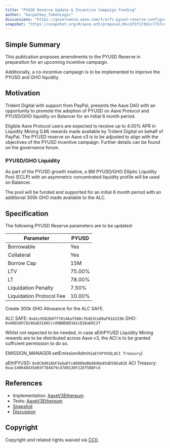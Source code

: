 ```yaml
---
title: "PYUSD Reserve Update & Incentive Campaign Funding"
author: "karpatkey_TokenLogic"
discussions: "https://governance.aave.com/t/arfc-pyusd-reserve-configuration-update-incentive-campaign/19573"
snapshot: "https://snapshot.org/#/aave.eth/proposal/0xcd73f17361c7757cd94ec758b4d9f160b7cecefa7f4cb23b0b4ee49b5eb1b8b2"
---
```


## Simple Summary

This publication proposes amendments to the PYUSD Reserve in preparation for an upcoming incentive campaign.

Additionally, a co-incentive campaign is to be implemented to improve the PYUSD and GHO liquidity.

## Motivation

Trident Digital with support from PayPal, presents the Aave DAO with an opportunity to promote the adoption of PYUSD on Aave Protocol and PYUSD/GHO liquidity on Balancer for an initial 6 month period.

Eligible Aave Protocol users are expected to receive up to 4.00% APR in Liquidity Mining (LM) rewards made available by Trident Digital on behalf of PayPal. The PYUSD reserve on Aave v3 is to be adjusted to align with the objectives of the PYUSD incentive campaign. Further details can be found on the governance forum.  

### PYUSD/GHO Liquidity

As part of the PYUSD growth iniative, a 8M PYUSD/GHO Elliptic Liquidity Pool (ECLP) with an asymmetric concentrated liquidity profile will be used on Balancer.

The pool will be funded and supported for an initial 6 month period with an additional 300k GHO made available to the ALC. 

## Specification

The following PYUSD Reserve parameters are to be updated:

| Parameter                | PYUSD  |
| ------------------------ | ------ |
| Borrowable               | Yes    |
| Collateral               | Yes    |
| Borrow Cap               | 15M    |
| LTV                      | 75.00% |
| LT                       | 78.00% |
| Liquidation Penalty      | 7.50%  |
| Liquidation Protocol Fee | 10.00% |

Create 300k GHO Allowance for the ALC SAFE.

ALC SAFE: `0xA1c93D2687f7014Aaf588c764E3Ce80aF016229b`
GHO: `0x40D16FC0246aD3160Ccc09B8D0D3A2cD28aE6C2f`

Whilst not expected to be needed, in case aEthPYUSD Liquidity Mining rewards are to be distributed across Aave v3, the ACI is to be granted sufficient permission to do so.

EMISSION_MANAGER.setEmissionAdmin(`aEthPYUSD`,`ACI Treasury`)

aEthPYUSD: `0x0C0d01AbF3e6aDfcA0989eBbA9d6e85dD58EaB1E`
ACI Treasury: `0xac140648435d03f784879cd789130F22Ef588Fcd`

## References

- Implementation: [AaveV3Ethereum](https://github.com/bgd-labs/aave-proposals-v3/blob/main/src/20241028_AaveV3Ethereum_IncentiveCampaign/AaveV3Ethereum_IncentiveCampaign_20241028.sol)
- Tests: [AaveV3Ethereum](https://github.com/bgd-labs/aave-proposals-v3/blob/main/src/20241028_AaveV3Ethereum_IncentiveCampaign/AaveV3Ethereum_IncentiveCampaign_20241028.t.sol)
- [Snapshot](https://snapshot.org/#/aave.eth/proposal/0xcd73f17361c7757cd94ec758b4d9f160b7cecefa7f4cb23b0b4ee49b5eb1b8b2)
- [Discussion](https://governance.aave.com/t/arfc-pyusd-reserve-configuration-update-incentive-campaign/19573)

## Copyright

Copyright and related rights waived via [CC0](https://creativecommons.org/publicdomain/zero/1.0/).
